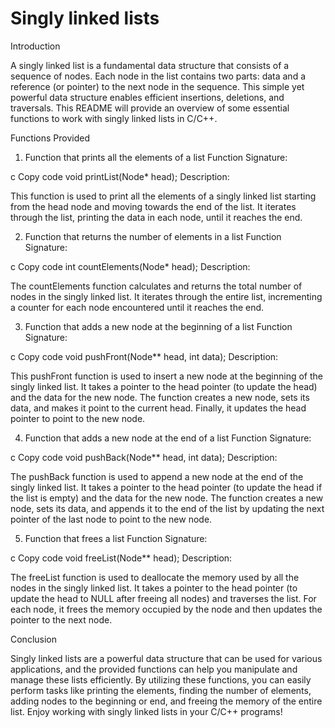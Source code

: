 #  Singly linked lists
Introduction

A singly linked list is a fundamental data structure that consists of a sequence of nodes. Each node in the list contains two parts: data and a reference (or pointer) to the next node in the sequence. This simple yet powerful data structure enables efficient insertions, deletions, and traversals. This README will provide an overview of some essential functions to work with singly linked lists in C/C++.

Functions Provided

1. Function that prints all the elements of a list
Function Signature:

c
Copy code
void printList(Node* head);
Description:

This function is used to print all the elements of a singly linked list starting from the head node and moving towards the end of the list. It iterates through the list, printing the data in each node, until it reaches the end.

2. Function that returns the number of elements in a list
Function Signature:

c
Copy code
int countElements(Node* head);
Description:

The countElements function calculates and returns the total number of nodes in the singly linked list. It iterates through the entire list, incrementing a counter for each node encountered until it reaches the end.

3. Function that adds a new node at the beginning of a list
Function Signature:

c
Copy code
void pushFront(Node** head, int data);
Description:

This pushFront function is used to insert a new node at the beginning of the singly linked list. It takes a pointer to the head pointer (to update the head) and the data for the new node. The function creates a new node, sets its data, and makes it point to the current head. Finally, it updates the head pointer to point to the new node.

4. Function that adds a new node at the end of a list
Function Signature:

c
Copy code
void pushBack(Node** head, int data);
Description:

The pushBack function is used to append a new node at the end of the singly linked list. It takes a pointer to the head pointer (to update the head if the list is empty) and the data for the new node. The function creates a new node, sets its data, and appends it to the end of the list by updating the next pointer of the last node to point to the new node.

5. Function that frees a list
Function Signature:

c
Copy code
void freeList(Node** head);
Description:

The freeList function is used to deallocate the memory used by all the nodes in the singly linked list. It takes a pointer to the head pointer (to update the head to NULL after freeing all nodes) and traverses the list. For each node, it frees the memory occupied by the node and then updates the pointer to the next node.

Conclusion

Singly linked lists are a powerful data structure that can be used for various applications, and the provided functions can help you manipulate and manage these lists efficiently. By utilizing these functions, you can easily perform tasks like printing the elements, finding the number of elements, adding nodes to the beginning or end, and freeing the memory of the entire list. Enjoy working with singly linked lists in your C/C++ programs!
